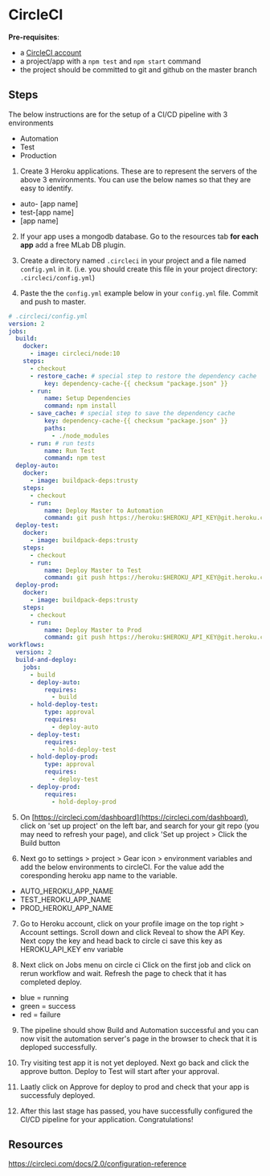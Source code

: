 # CircleCI

**Pre-requisites**:

* a [CircleCI account](https://circleci.com/dashboard)
* a project/app with a `npm test` and `npm start` command
* the project should be committed to git and github on the master branch


## Steps

The below instructions are for the setup of a CI/CD pipeline with 3 environments

  - Automation
  - Test
  - Production

1. Create 3 Heroku applications. These are to represent the servers of the above 3 environments. You can use the below names so that they are easy to identify. 
  - auto- [app name]
  - test-[app name]
  - [app name]

2. If your app uses a mongodb database. Go to the resources tab **for each app** add a free MLab DB plugin. 

3. Create a directory named `.circleci` in your project and a file named `config.yml` in it. \(i.e. you should create this file in your project directory: `.circleci/config.yml`\)

4. Paste the the `config.yml` example below in your `config.yml` file. Commit and push to master.

  ```yaml
  # .circleci/config.yml
  version: 2
  jobs:
    build:
      docker:
        - image: circleci/node:10
      steps:
        - checkout
        - restore_cache: # special step to restore the dependency cache
            key: dependency-cache-{{ checksum "package.json" }}
        - run:
            name: Setup Dependencies
            command: npm install
        - save_cache: # special step to save the dependency cache
            key: dependency-cache-{{ checksum "package.json" }}
            paths:
              - ./node_modules
        - run: # run tests
            name: Run Test
            command: npm test
    deploy-auto:
      docker:
        - image: buildpack-deps:trusty
      steps:
        - checkout
        - run:
            name: Deploy Master to Automation
            command: git push https://heroku:$HEROKU_API_KEY@git.heroku.com/$AUTO_HEROKU_APP_NAME.git master --force
    deploy-test:
      docker:
        - image: buildpack-deps:trusty
      steps:
        - checkout
        - run:
            name: Deploy Master to Test
            command: git push https://heroku:$HEROKU_API_KEY@git.heroku.com/$TEST_HEROKU_APP_NAME.git master --force
    deploy-prod:
      docker:
        - image: buildpack-deps:trusty
      steps:
        - checkout
        - run:
            name: Deploy Master to Prod
            command: git push https://heroku:$HEROKU_API_KEY@git.heroku.com/$PROD_HEROKU_APP_NAME.git master --force
  workflows:
    version: 2
    build-and-deploy:
      jobs:
        - build
        - deploy-auto:
            requires:
              - build
        - hold-deploy-test:
            type: approval
            requires:
              - deploy-auto
        - deploy-test:
            requires:
              - hold-deploy-test
        - hold-deploy-prod:
            type: approval
            requires:
              - deploy-test
        - deploy-prod:
            requires:
              - hold-deploy-prod
  ```

5. On [https://circleci.com/dashboard](https://circleci.com/dashboard), click on 'set up project' on the left bar, and search for your git repo \(you may need to refresh your page\), and click 'Set up project > Click the Build button

6. Next go to settings > project > Gear icon > environment variables and add the below environments to circleCI. For the value add the coresponding heroku app name to the variable.

- AUTO_HEROKU_APP_NAME
- TEST_HEROKU_APP_NAME
- PROD_HEROKU_APP_NAME

7. Go to Heroku account, click on your profile image on the top right > Account settings. Scroll down and click Reveal to show the API Key. Next copy the key and head back to circle ci save this key as HEROKU_API_KEY env variable

8. Next click on Jobs menu on circle ci
Click on the first job and click on rerun workflow and wait. Refresh the page to check that it has completed deploy.

- blue = running
- green = success
- red = failure

9. The pipeline should show Build and Automation successful and you can now visit the automation server's page in the browser to check that it is deploped successfully.

10. Try visiting test app it is not yet deployed. Next go back and click the approve button. Deploy to Test will start after your approval. 

11. Laatly click on Approve for deploy to prod and check that your app is successfuly deployed. 

12. After this last stage has passed, you have successfully configured the CI/CD pipeline for your application. Congratulations!


## Resources

https://circleci.com/docs/2.0/configuration-reference
